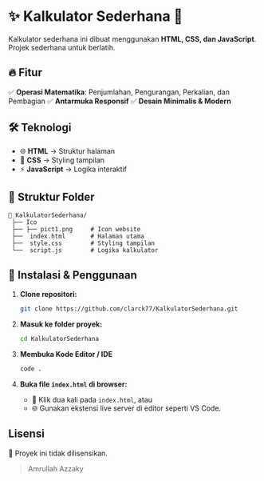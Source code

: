 # ✨ Kalkulator Sederhana 🧮  

Kalkulator sederhana ini dibuat menggunakan **HTML, CSS, dan JavaScript**. Projek sederhana untuk berlatih.

## 🔥 Fitur  

✅ **Operasi Matematika**: Penjumlahan, Pengurangan, Perkalian, dan Pembagian
✅ **Antarmuka Responsif** 
✅ **Desain Minimalis & Modern** 

## 🛠️ Teknologi  

- 🌐 **HTML** → Struktur halaman  
- 🎨 **CSS** → Styling tampilan  
- ⚡ **JavaScript** → Logika interaktif

## 📂 Struktur Folder  

```
📁 KalkulatorSederhana/
 ├── Ico
 ├── ├── pict1.png     # Icon website
 ├──  index.html       # Halaman utama
 ├──  style.css        # Styling tampilan
 └──  script.js        # Logika kalkulator
```

## 🚀 Instalasi & Penggunaan
1. **Clone repositori:**
   ```bash
   git clone https://github.com/clarck77/KalkulatorSederhana.git
   ```

2. **Masuk ke folder proyek:**
   ```bash
   cd KalkulatorSederhana
   ```

3. **Membuka Kode Editor / IDE**
   ```bash
   code . 
   ```

4. **Buka file `index.html` di browser:**
   - 📂 Klik dua kali pada `index.html`, atau
   - 🌐 Gunakan ekstensi live server di editor seperti VS Code.

## Lisensi  
📝 Proyek ini tidak dilisensikan.  

> Amrullah Azzaky
